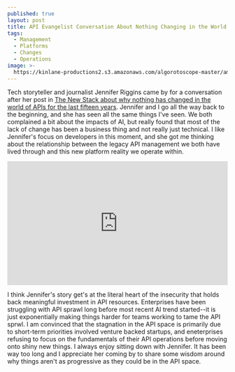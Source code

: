 ```yaml
---
published: true
layout: post
title: API Evangelist Conversation About Nothing Changing in the World of APIs with Jennifer Riggins
tags:
  - Management
  - Platforms
  - Changes
  - Operations
image: >-
  https://kinlane-productions2.s3.amazonaws.com/algorotoscope-master/american-dream-fundamental-old-small-town-buildings.jpeg
---
```

Tech storyteller and journalist Jennifer Riggins came by for a conversation after her post in [The New Stack about why nothing has changed in the world of APIs for the last fifteen years](https://thenewstack.io/the-state-of-api-management-in-an-age-of-ai-insecurity/). Jennifer and I go all the way back to the beginning, and she has seen all the same things I've seen. We both complained a bit about the impacts of AI, but really found that most of the lack of change has been a business thing and not really just technical. I like Jennifer's focus on developers in this moment, and she got me thinking about the relationship between the legacy API management we both have lived through and this new platform reality we operate within.

<style>
  .youtube-video {
  aspect-ratio: 16 / 9;
  width: 100%;
}
</style>
<center><iframe class="youtube-video" src="https://www.youtube.com/embed/FEw481GjxOk?si=ltLsRAocYnZpsqjJ" title="YouTube video player" frameborder="0" allow="accelerometer; autoplay; clipboard-write; encrypted-media; gyroscope; picture-in-picture; web-share" referrerpolicy="strict-origin-when-cross-origin" allowfullscreen></iframe></center>

I think Jennifer's story get's at the literal heart of the insecurity that holds back meaningful investment in API resources. Enterprises have been struggling with API sprawl long before most recent AI trend started--it is just exponentially making things harder for teams working to tame the API sprwl. I am convinced that the stagnation in the API space is primarily due to short-term priorities involved venture backed startups, and eneterprises refusing to focus on the fundamentals of their API operations before moving onto shiny new things. I always enjoy sitting down with Jennifer. It has been way too long and I appreciate her coming by to share some wisdom around why things aren't as progressive as they could be in the API space.
